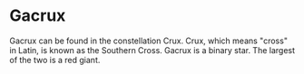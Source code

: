 # Gacrux

Gacrux can be found in the constellation Crux. Crux, which means "cross" in
Latin, is known as the Southern Cross. Gacrux is a binary star. The largest of
the two is a red giant.
